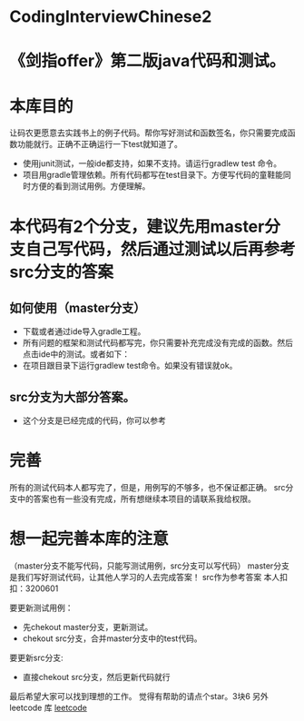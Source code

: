 # CodingInterviewChinese2
# 《剑指offer》第二版java代码和测试。
# 本库目的
让码农更愿意去实践书上的例子代码。帮你写好测试和函数签名，你只需要完成函数功能就行。正确不正确运行一下test就知道了。
* 使用junit测试，一般ide都支持，如果不支持。请运行gradlew test 命令。
* 项目用gradle管理依赖。所有代码都写在test目录下。方便写代码的童鞋能同时方便的看到测试用例。方便理解。
# 本代码有2个分支，建议先用master分支自己写代码，然后通过测试以后再参考src分支的答案
## 如何使用（master分支）
* 下载或者通过ide导入gradle工程。
* 所有问题的框架和测试代码都写完，你只需要补充完成没有完成的函数。然后点击ide中的测试。或者如下：
* 在项目跟目录下运行gradlew test命令。如果没有错误就ok。
## src分支为大部分答案。
* 这个分支是已经完成的代码，你可以参考
# 完善
所有的测试代码本人都写完了，但是，用例写的不够多，也不保证都正确。
src分支中的答案也有一些没有完成，所有想继续本项目的请联系我给权限。
# 想一起完善本库的注意
（master分支不能写代码，只能写测试用例，src分支可以写代码）
master分支是我们写好测试代码，让其他人学习的人去完成答案！
src作为参考答案
本人扣扣：3200601


要更新测试用例：
* 先chekout master分支，更新测试。
* chekout src分支，合并master分支中的test代码。


要更新src分支:
* 直接chekout src分支，然后更新代码就行





最后希望大家可以找到理想的工作。
觉得有帮助的请点个star。3块6
另外leetcode 库
[leetcode](https://github.com/jchanghong/leetcode-java-Test)
